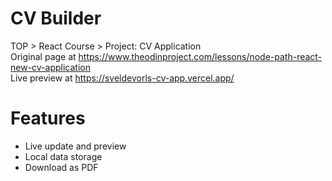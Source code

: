 # CV Builder

TOP > React Course > Project: CV Application  
Original page at https://www.theodinproject.com/lessons/node-path-react-new-cv-application  
Live preview at https://sveldevorls-cv-app.vercel.app/

# Features  
- Live update and preview
- Local data storage
- Download as PDF
